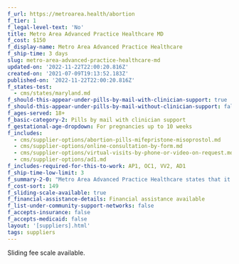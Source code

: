 ```yaml
---
f_url: https://metroarea.health/abortion
f_tier: 1
f_legal-level-text: 'No'
title: Metro Area Advanced Practice Healthcare MD
f_cost: $150
f_display-name: Metro Area Advanced Practice Healthcare
f_ship-time: 3 days
slug: metro-area-advanced-practice-healthcare-md
updated-on: '2022-11-22T22:00:20.816Z'
created-on: '2021-07-09T19:13:52.183Z'
published-on: '2022-11-22T22:00:20.816Z'
f_states-test:
  - cms/states/maryland.md
f_should-this-appear-under-pills-by-mail-with-clinician-support: true
f_should-this-appear-under-pills-by-mail-without-clinician-support: false
f_ages-served: 18+
f_basic-category-2: Pills by mail with clinician support
f_gestational-age-dropdown: For pregnancies up to 10 weeks
f_includes:
  - cms/supplier-options/abortion-pills-mifepristone-misoprostol.md
  - cms/supplier-options/online-consultation-by-form.md
  - cms/supplier-options/virtual-visits-by-phone-or-video-on-request.md
  - cms/supplier-options/ad1.md
f_includes-required-for-this-to-work: AP1, OC1, VV2, AD1
f_ship-time-low-limit: 3
f_summary-2-0: "Metro Area Advanced Practice Healthcare states that it is a clinic that provides telehealth sexual and reproductive health care. We offer medication abortion up to 70 days from your last menstrual period. \_\n\n*   Offers phone and text support. Video visits available on request.\n*   The pills can be mailed only to a Maryland address.\n*   Sliding scale available.\n*   Medicaid and insurance not currently accepted."
f_cost-sort: 149
f_sliding-scale-available: true
f_financial-assistance-details: Financial assistance available
f_list-under-community-support-networks: false
f_accepts-insurance: false
f_accepts-medicaid: false
layout: '[suppliers].html'
tags: suppliers
---
```


Sliding fee scale available.
